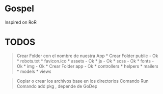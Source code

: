 # Gospel
Inspired on RoR

# TODOS
> Crear Folder con el nombre de nuestra App
    * Crear Folder public - Ok
        * robots.txt
        * favicon.ico
        * assets - Ok
            * js - Ok
            * scss - Ok
            * fonts - Ok
            * img - Ok
    * Crear Folder app - Ok
        * controllers
        * helpers
        * mailers
        * models
        * views
        
> Copiar o crear los archivos base en los directorios
> Comando Run
> Comando add pkg , depende de GoDep
     